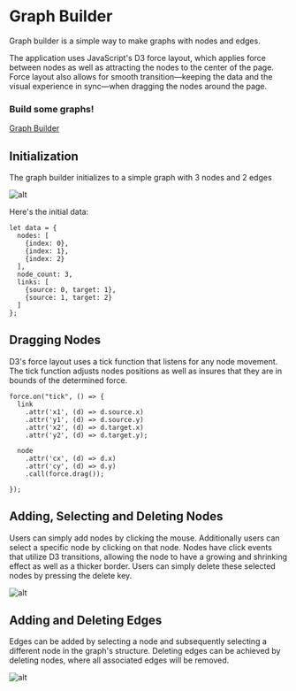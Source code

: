 # Graph Builder

Graph builder is a simple way to make graphs with nodes and edges.

The application uses JavaScript's D3 force layout, which applies force between nodes as well as attracting the nodes to the center of the page. Force layout also allows for smooth transition—keeping the data and the visual experience in sync—when dragging the nodes around the page.

### Build some graphs!

[Graph Builder](https://smgoy.github.io/GraphBuilder/)

## Initialization

The graph builder initializes to a simple graph with 3 nodes and 2 edges

![alt](https://s17.postimg.org/l83zd578f/start_screen.png)

Here's the initial data:

```
let data = {
  nodes: [
    {index: 0},
    {index: 1},
    {index: 2}
  ],
  node_count: 3,
  links: [
    {source: 0, target: 1},
    {source: 1, target: 2}
  ]
};
```

## Dragging Nodes

D3's force layout uses a tick function that listens for any node movement. The tick function adjusts nodes positions as well as insures that they are in bounds of the determined force.

```
force.on("tick", () => {
  link
    .attr('x1', (d) => d.source.x)
    .attr('y1', (d) => d.source.y)
    .attr('x2', (d) => d.target.x)
    .attr('y2', (d) => d.target.y);

  node
    .attr('cx', (d) => d.x)
    .attr('cy', (d) => d.y)
    .call(force.drag());

});
```

## Adding, Selecting and Deleting Nodes

Users can simply add nodes by clicking the mouse. Additionally users can select a specific node by clicking on that node. Nodes have click events that utilize D3 transitions, allowing the node to have a growing and shrinking effect as well as a thicker border. Users can simply delete these selected nodes by pressing the delete key.

![alt](https://s18.postimg.org/sndiu8xwp/add_select_delete.png)

## Adding and Deleting Edges

Edges can be added by selecting a node and subsequently selecting a different node in the graph's structure. Deleting edges can be achieved by deleting nodes, where all associated edges will be removed.

![alt](https://s14.postimg.org/yw819iish/add_edge.png)

